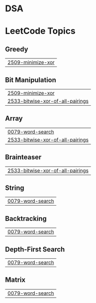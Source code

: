 # DSA
<!---LeetCode Topics Start-->
# LeetCode Topics
## Greedy
|  |
| ------- |
| [2509-minimize-xor](https://github.com/LokeshDandwani/DSA/tree/master/2509-minimize-xor) |
## Bit Manipulation
|  |
| ------- |
| [2509-minimize-xor](https://github.com/LokeshDandwani/DSA/tree/master/2509-minimize-xor) |
| [2533-bitwise-xor-of-all-pairings](https://github.com/LokeshDandwani/DSA/tree/master/2533-bitwise-xor-of-all-pairings) |
## Array
|  |
| ------- |
| [0079-word-search](https://github.com/LokeshDandwani/DSA/tree/master/0079-word-search) |
| [2533-bitwise-xor-of-all-pairings](https://github.com/LokeshDandwani/DSA/tree/master/2533-bitwise-xor-of-all-pairings) |
## Brainteaser
|  |
| ------- |
| [2533-bitwise-xor-of-all-pairings](https://github.com/LokeshDandwani/DSA/tree/master/2533-bitwise-xor-of-all-pairings) |
## String
|  |
| ------- |
| [0079-word-search](https://github.com/LokeshDandwani/DSA/tree/master/0079-word-search) |
## Backtracking
|  |
| ------- |
| [0079-word-search](https://github.com/LokeshDandwani/DSA/tree/master/0079-word-search) |
## Depth-First Search
|  |
| ------- |
| [0079-word-search](https://github.com/LokeshDandwani/DSA/tree/master/0079-word-search) |
## Matrix
|  |
| ------- |
| [0079-word-search](https://github.com/LokeshDandwani/DSA/tree/master/0079-word-search) |
<!---LeetCode Topics End-->